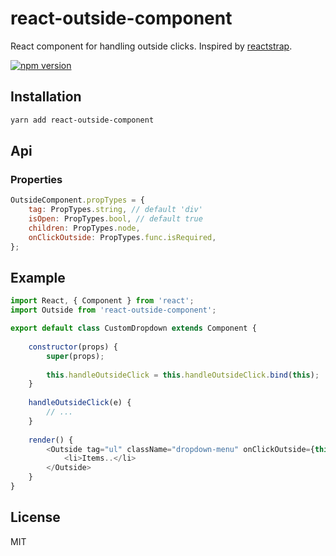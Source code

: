 # react-outside-component
React component for handling outside clicks. Inspired by [reactstrap](https://github.com/reactstrap/reactstrap). 

[![npm version](https://img.shields.io/npm/v/react-outside-component.svg?style=flat-square)](https://www.npmjs.com/package/react-outside-component)

## Installation

```sh
yarn add react-outside-component
```

## Api

### Properties

```js
OutsideComponent.propTypes = {
    tag: PropTypes.string, // default 'div'
    isOpen: PropTypes.bool, // default true
    children: PropTypes.node,
    onClickOutside: PropTypes.func.isRequired,
};
```

## Example

```js
import React, { Component } from 'react';
import Outside from 'react-outside-component';

export default class CustomDropdown extends Component {
    
    constructor(props) {
        super(props);
        
        this.handleOutsideClick = this.handleOutsideClick.bind(this);
    }
    
    handleOutsideClick(e) {
        // ...
    }
    
    render() {
        <Outside tag="ul" className="dropdown-menu" onClickOutside={this.handleOutsideClick}>
            <li>Items..</li>
        </Outside>
    }
}
``` 

## License

MIT

